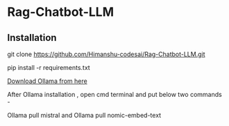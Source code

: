 # Rag-Chatbot-LLM

## Installation

git clone https://github.com/Himanshu-codesai/Rag-Chatbot-LLM.git

pip install -r requirements.txt

[Download Ollama from here](https://ollama.com/download)

After Ollama installation , open cmd terminal and put below two commands - 

Ollama pull mistral 
and 
Ollama pull nomic-embed-text


